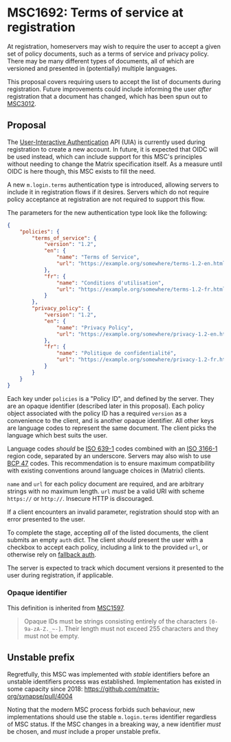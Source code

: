 # MSC1692: Terms of service at registration

At registration, homeservers may wish to require the user to accept a given set of policy documents,
such as a terms of service and privacy policy. There may be many different types of documents, all of
which are versioned and presented in (potentially) multiple languages.

This proposal covers requiring users to accept the list of documents during registration. Future
improvements could include informing the user *after* registration that a document has changed, which
has been spun out to [MSC3012](https://github.com/matrix-org/matrix-spec-proposals/pull/3012).

## Proposal

The [User-Interactive Authentication](https://spec.matrix.org/v1.9/client-server-api/#user-interactive-authentication-api)
API (UIA) is currently used during registration to create a new account. In future, it is expected
that OIDC will be used instead, which can include support for this MSC's principles without needing
to change the Matrix specification itself. As a measure until OIDC is here though, this MSC exists
to fill the need.

A new `m.login.terms` authentication type is introduced, allowing servers to include it in registration
flows if it desires. Servers which do not require policy acceptance at registration are not required
to support this flow.

The parameters for the new authentication type look like the following:

```json
{
    "policies": {
        "terms_of_service": {
            "version": "1.2",
            "en": {
                "name": "Terms of Service",
                "url": "https://example.org/somewhere/terms-1.2-en.html"
            },
            "fr": {
                "name": "Conditions d'utilisation",
                "url": "https://example.org/somewhere/terms-1.2-fr.html"
            }
        },
        "privacy_policy": {
            "version": "1.2",
            "en": {
                "name": "Privacy Policy",
                "url": "https://example.org/somewhere/privacy-1.2-en.html"
            },
            "fr": {
                "name": "Politique de confidentialité",
                "url": "https://example.org/somewhere/privacy-1.2-fr.html"
            }
        }
    }
}
```

Each key under `policies` is a "Policy ID", and defined by the server. They are an opaque identifier
(described later in this proposal). Each policy object associated with the policy ID has a required
`version` as a convenience to the client, and is another opaque identifier. All other keys are language
codes to represent the same document. The client picks the language which best suits the user.

Language codes *should* be [ISO 639-1] codes combined with an [ISO 3166-1] region code, separated by
an underscore. Servers may also wish to use [BCP 47] codes. This recommendation is to ensure maximum
compatibility with existing conventions around language choices in (Matrix) clients.

[ISO 639-1]: https://en.wikipedia.org/wiki/ISO_639-1
[ISO 3166-1]: https://en.wikipedia.org/wiki/ISO_3166-1
[BCP 47]: https://en.wikipedia.org/wiki/IETF_language_tag

`name` and `url` for each policy document are required, and are arbitrary strings with no maximum
length. `url` *must* be a valid URI with scheme `https://` or `http://`. Insecure HTTP is discouraged.

If a client encounters an invalid parameter, registration should stop with an error presented to the
user.

To complete the stage, accepting *all* of the listed documents, the client submits an empty `auth`
dict. The client *should* present the user with a checkbox to accept each policy, including a link
to the provided `url`, or otherwise rely on [fallback auth](https://spec.matrix.org/v1.9/client-server-api/#fallback).

The server is expected to track which document versions it presented to the user during registration,
if applicable.

### Opaque identifier

This definition is inherited from [MSC1597](https://github.com/matrix-org/matrix-spec-proposals/pull/1597).

> Opaque IDs must be strings consisting entirely of the characters
> `[0-9a-zA-Z._~-]`. Their length must not exceed 255 characters and they must
> not be empty.

## Unstable prefix

Regretfully, this MSC was implemented with *stable* identifiers before an unstable identifiers process
was established. Implementation has existed in some capacity since 2018: https://github.com/matrix-org/synapse/pull/4004

Noting that the modern MSC process forbids such behaviour, new implementations should use the stable
`m.login.terms` identifier regardless of MSC status. If the MSC changes in a breaking way, a new
identifier *must* be chosen, and *must* include a proper unstable prefix.
